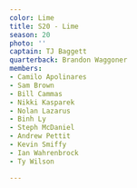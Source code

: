 ```yaml
---
color: Lime
title: S20 - Lime
season: 20
photo: ''
captain: TJ Baggett
quarterback: Brandon Waggoner
members:
- Camilo Apolinares
- Sam Brown
- Bill Cammas
- Nikki Kasparek
- Nolan Lazarus
- Binh Ly
- Steph McDaniel
- Andrew Pettit
- Kevin Smiffy
- Ian Wahrenbrock
- Ty Wilson

---
```

